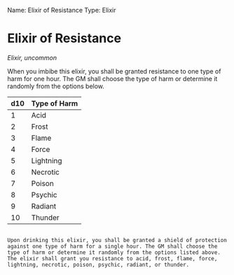 Name: Elixir of Resistance
Type: Elixir

# Elixir of Resistance
_Elixir, uncommon_

When you imbibe this elixir, you shall be granted resistance to one type of harm for one hour. The GM shall choose the type of harm or determine it randomly from the options below.

| d10 | Type of Harm |
|-----|--------------|
| 1   | Acid         |
| 2   | Frost        |
| 3   | Flame        |
| 4   | Force        |
| 5   | Lightning    |
| 6   | Necrotic     |
| 7   | Poison       |
| 8   | Psychic      |
| 9   | Radiant      |
| 10  | Thunder      |
```

Upon drinking this elixir, you shall be granted a shield of protection against one type of harm for a single hour. The GM shall choose the type of harm or determine it randomly from the options listed above. The elixir shall grant you resistance to acid, frost, flame, force, lightning, necrotic, poison, psychic, radiant, or thunder.